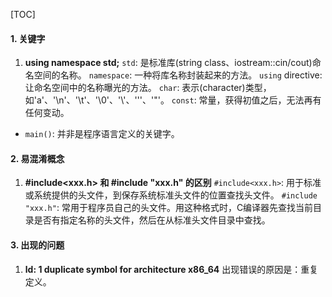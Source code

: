 [TOC]
#### 1. 关键字
1. **using namespace std;**
`std`: 是标准库(string class、iostream::cin/cout)命名空间的名称。
`namespace`: 一种将库名称封装起来的方法。
`using` directive: 让命名空间中的名称曝光的方法。
`char`: 表示(character)类型，如'a'、'\n'、'\t'、'\0'、'\\'、'\''、'\"'。
`const`: 常量，获得初值之后，无法再有任何变动。

+ `main()`: 并非是程序语言定义的关键字。

#### 2. 易混淆概念
1. **#include<xxx.h> 和 #include "xxx.h" 的区别**
`#include<xxx.h>`: 用于标准或系统提供的头文件，到保存系统标准头文件的位置查找头文件。
`#include "xxx.h"`: 常用于程序员自己的头文件。用这种格式时，C编译器先查找当前目录是否有指定名称的头文件，然后在从标准头文件目录中查找。

#### 3. 出现的问题
1. **ld: 1 duplicate symbol for architecture x86_64**
出现错误的原因是：重复定义。